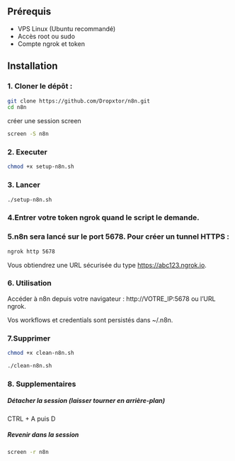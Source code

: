
## Prérequis

- VPS Linux (Ubuntu recommandé)  
- Accès root ou sudo  
- Compte ngrok et token

## Installation

### 1. Cloner le dépôt :

```bash
git clone https://github.com/Dropxtor/n8n.git
cd n8n
```
créer une session screen
```bash
screen -S n8n
```
### 2. Executer
```bash
chmod +x setup-n8n.sh
```
### 3. Lancer
```bash
./setup-n8n.sh
```
### 4.Entrer votre token ngrok quand le script le demande.

### 5.n8n sera lancé sur le port 5678. Pour créer un tunnel HTTPS :
```bash
ngrok http 5678
```

Vous obtiendrez une URL sécurisée du type https://abc123.ngrok.io.

### 6. Utilisation

Accéder à n8n depuis votre navigateur : http://VOTRE_IP:5678 ou l’URL ngrok.

Vos workflows et credentials sont persistés dans ~/.n8n.
 
### 7.Supprimer
  
```bash
chmod +x clean-n8n.sh
```

```bash
./clean-n8n.sh
```
### 8. Supplementaires

##### Détacher la session (laisser tourner en arrière-plan)

CTRL + A puis D
##### Revenir dans la session

```bash
screen -r n8n
```
